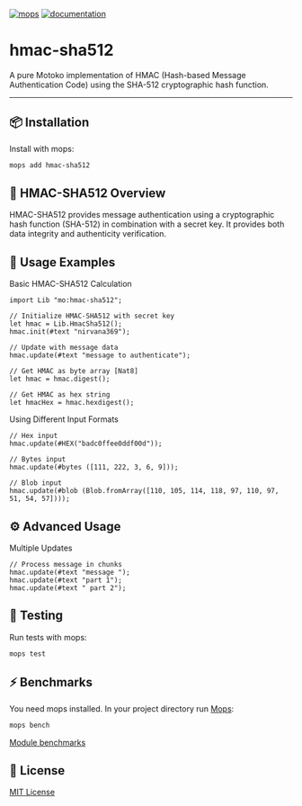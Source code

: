 [![mops](https://oknww-riaaa-aaaam-qaf6a-cai.raw.ic0.app/badge/mops/hmac-sha512)](https://mops.one/hmac-sha512) [![documentation](https://oknww-riaaa-aaaam-qaf6a-cai.raw.ic0.app/badge/documentation/hmac-sha512)](https://mops.one/hmac-sha512/docs)

# hmac-sha512

A pure Motoko implementation of HMAC (Hash-based Message Authentication Code) using the SHA-512 cryptographic hash function.

---

## 📦 Installation

Install with mops:

```sh
mops add hmac-sha512
```

## 🔐 HMAC-SHA512 Overview
HMAC-SHA512 provides message authentication using a cryptographic hash function (SHA-512) in combination with a secret key. It provides both data integrity and authenticity verification.


## 🔄 Usage Examples
Basic HMAC-SHA512 Calculation

```
import Lib "mo:hmac-sha512";

// Initialize HMAC-SHA512 with secret key
let hmac = Lib.HmacSha512();
hmac.init(#text "nirvana369");

// Update with message data
hmac.update(#text "message to authenticate");

// Get HMAC as byte array [Nat8]
let hmac = hmac.digest();

// Get HMAC as hex string
let hmacHex = hmac.hexdigest();
```

Using Different Input Formats
```
// Hex input
hmac.update(#HEX("badc0ffee0ddf00d"));

// Bytes input
hmac.update(#bytes ([111, 222, 3, 6, 9]));

// Blob input
hmac.update(#blob (Blob.fromArray([110, 105, 114, 118, 97, 110, 97, 51, 54, 57])));
```

## ⚙️ Advanced Usage
Multiple Updates
```
// Process message in chunks
hmac.update(#text "message ");
hmac.update(#text "part 1");
hmac.update(#text " part 2");
```

## 🧪 Testing
Run tests with mops:
```
mops test
```

## ⚡  Benchmarks
You need mops installed. In your project directory run [Mops](https://mops.one/):

```sh
mops bench
```

[Module benchmarks](https://mops.one/hmac-sha512/benchmarks)

## 📜 License
[MIT License](https://github.com/nirvana369/hmac-sha512/blob/main/LICENSE)